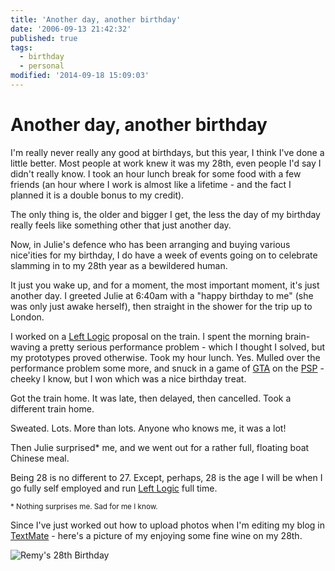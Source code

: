 ```yaml
---
title: 'Another day, another birthday'
date: '2006-09-13 21:42:32'
published: true
tags:
  - birthday
  - personal
modified: '2014-09-18 15:09:03'
---
```

# Another day, another birthday

I'm really never really any good at birthdays, but this year, I think I've done a little better.  Most people at work knew it was my 28th, even people I'd say I didn't really know.  I took an hour lunch break for some food with a few friends (an hour where I work is almost like a lifetime - and the fact I planned it is a double bonus to my credit).

The only thing is, the older and bigger I get, the less the day of my birthday really feels like something other that just another day.


<!--more-->

Now, in Julie's defence who has been arranging and buying various nice'ities for my birthday, I do have a week of events going on to celebrate slamming in to my 28th year as a bewildered human.

It just you wake up, and for a moment, the most important moment, it's just another day.  I greeted Julie at 6:40am with a "happy birthday to me" (she was only just awake herself), then straight in the shower for the trip up to London.

I worked on a [Left Logic](http://leftlogic.com) proposal on the train.  I spent the morning brain-waving a pretty serious performance problem - which I thought I solved, but my prototypes proved otherwise.  Took my hour lunch.  Yes.  Mulled over the performance problem some more, and snuck in a game of [GTA](http://www.rockstargames.com/libertycitystories/gta_lcs.html) on the [PSP](http://yourpsp.com) - cheeky I know, but I won which was a nice birthday treat.

Got the train home.  It was late, then delayed, then cancelled.  Took a different train home.

Sweated.  Lots.  More than lots.  Anyone who knows me, it was a lot!

Then Julie surprised* me, and we went out for a rather full, floating boat Chinese meal.

Being 28 is no different to 27.  Except, perhaps, 28 is the age I will be when I go fully self employed and run [Left Logic](http://leftlogic.com) full time.

<small>* Nothing surprises me.  Sad for me I know.</small>

Since I've just worked out how to upload photos when I'm editing my blog in [TextMate](http://macromates.com) - here's a picture of my enjoying some fine wine on my 28th.

![Remy's 28th Birthday](http://remysharp.com/wp-content/uploads/2006/09/remys_28th_birthday.jpg)
